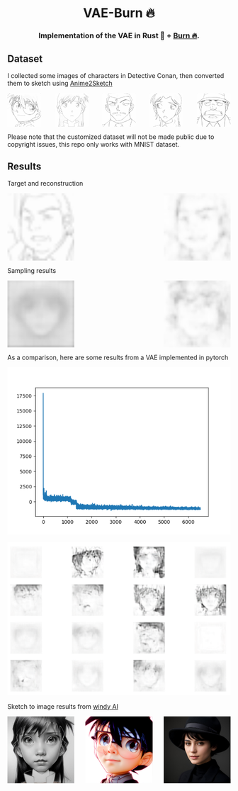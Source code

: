 <div align="center">

# VAE-Burn 🔥

### Implementation of the VAE in Rust 🦀 + [Burn 🔥](https://burn.dev/).

</div>

## Dataset 

I collected some images of characters in Detective Conan, then converted them to sketch using [Anime2Sketch](https://github.com/Mukosame/Anime2Sketch)

<div style="display: flex; justify-content: space-between;">
    <img src="assets/22926830-1-0.855017.jpg" alt="Image 5" style="width: 15%;" />
    <img src="assets/22925913-2-0.876512.jpg" alt="Image 1" style="width: 15%;" />
    <img src="assets/22926511-2-0.818353.jpg" alt="Image 2" style="width: 15%;" />
    <img src="assets/22926619-1-0.865486.jpg" alt="Image 3" style="width: 15%;" />
    <img src="assets/22926647-2-0.748802.jpg" alt="Image 4" style="width: 15%;" />
</div>

Please note that the customized dataset will not be made public due to copyright issues, this repo only works with MNIST dataset. 

## Results 

Target and reconstruction 

<div style="display: flex; justify-content: space-between;">
    <img src="assets/target.png" alt="Image 1" style="width: 30%;" />
    <img src="assets/reconstruction.png" alt="Image 5" style="width: 30%;" />
</div>

Sampling results 

<div style="display: flex; justify-content: space-between;">
    <img src="assets/result_mean-2_var0.4.png" alt="Image 1" style="width: 30%;" />
    <img src="assets/result.png" alt="Image 5" style="width: 30%;" />
</div>

As a comparison, here are some results from a VAE implemented in pytorch 

![img](assets/full_losses.png)

![img](assets/pytorch_results.png)

Sketch to image results from [windy AI](https://windybot.com/sketch-to-image-ai)

<div style="display: flex; justify-content: space-between;">
    <img src="assets/ran.jpg" alt="Image 1" style="width: 30%;" />
    <img src="assets/conan.jpg" alt="Image 5" style="width: 30%;" />
    <img src="assets/girl.jpg" alt="Image 5" style="width: 30%;" />
</div>